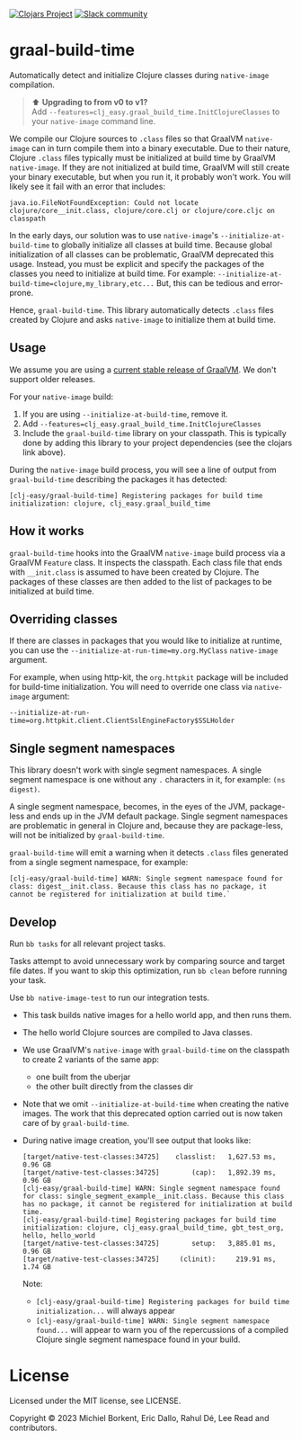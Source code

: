 [![Clojars Project](https://img.shields.io/clojars/v/com.github.clj-easy/graal-build-time.svg)](https://clojars.org/com.github.clj-easy/graal-build-time)
[![Slack community](https://img.shields.io/badge/Slack-chat-blue?style=flat-square)](https://clojurians.slack.com/archives/C02DQFVS0MC)

# graal-build-time

Automatically detect and initialize Clojure classes during `native-image` compilation.

> ⬆️ **Upgrading to from v0 to v1?** <br>
> Add `--features=clj_easy.graal_build_time.InitClojureClasses` to your `native-image` command line.

We compile our Clojure sources to `.class` files so that GraalVM `native-image` can in turn compile them into a binary executable.
Due to their nature, Clojure `.class` files typically must be initialized at build time by GraalVM `native-image`.
If they are not initialized at build time, GraalVM will still create your binary executable, but when you run it, it probably won't work. 
You will likely see it fail with an error that includes:
```
java.io.FileNotFoundException: Could not locate clojure/core__init.class, clojure/core.clj or clojure/core.cljc on classpath
```

In the early days, our solution was to use `native-image`'s `--initialize-at-build-time` to globally initialize all classes at build time.
Because global initialization of all classes can be problematic, GraalVM deprecated this usage.
Instead, you must be explicit and specify the packages of the classes you need to initialize at build time.
For example: `--initialize-at-build-time=clojure,my_library,etc...`
But, this can be tedious and error-prone.

Hence, `graal-build-time`.
This library automatically detects `.class` files created by Clojure and asks `native-image` to initialize them at build time. 

## Usage

We assume you are using a [current stable release of GraalVM](https://github.com/graalvm/graalvm-ce-builds/releases/).
We don't support older releases.

For your `native-image` build:
1. If you are using `--initialize-at-build-time`, remove it.
2. Add `--features=clj_easy.graal_build_time.InitClojureClasses`
3. Include the `graal-build-time` library on your classpath.
This is typically done by adding this library to your project dependencies (see the clojars link above).

During the `native-image` build process, you will see a line of output from `graal-build-time` describing the packages it has detected:

```
[clj-easy/graal-build-time] Registering packages for build time initialization: clojure, clj_easy.graal_build_time
```

## How it works

`graal-build-time` hooks into the GraalVM `native-image` build process via a GraalVM `Feature` class.
It inspects the classpath. 
Each class file that ends with `__init.class` is assumed to have been created by Clojure. 
The packages of these classes are then added to the list of packages to be initialized at build time.

## Overriding classes

If there are classes in packages that you would like to initialize at runtime, you can 
use the `--initialize-at-run-time=my.org.MyClass` `native-image` argument. 

For example, when using http-kit, the `org.httpkit` package will be included for
build-time initialization. You will need to override one class via `native-image` argument:
```
--initialize-at-run-time=org.httpkit.client.ClientSslEngineFactory$SSLHolder
```

## Single segment namespaces

This library doesn't work with single segment namespaces.
A single segment namespace is one without any `.` characters in it, for example: `(ns digest)`.

A single segment namespace, becomes, in the eyes of the JVM, package-less and ends up in the JVM default package.
Single segment namespaces are problematic in general in Clojure and, because they are package-less, will not be initialized by `graal-build-time`.

`graal-build-time` will emit a warning when it detects `.class` files generated from a single segment namespace, for example:

```
[clj-easy/graal-build-time] WARN: Single segment namespace found for class: digest__init.class. Because this class has no package, it cannot be registered for initialization at build time.` 
```

## Develop

Run `bb tasks` for all relevant project tasks.

Tasks attempt to avoid unnecessary work by comparing source and target file dates.
If you want to skip this optimization, run `bb clean` before running your task.

Use `bb native-image-test` to run our integration tests.
- This task builds native images for a hello world app, and then runs them.
- The hello world Clojure sources are compiled to Java classes.
- We use GraalVM's `native-image` with `graal-build-time` on the classpath to create 2 variants of the same app:
  - one built from the uberjar
  - the other built directly from the classes dir
- Note that we omit `--initialize-at-build-time` when creating the native images.
The work that this deprecated option carried out is now taken care of by `graal-build-time`.
- During native image creation, you'll see output that looks like:

    ```
    [target/native-test-classes:34725]    classlist:   1,627.53 ms,  0.96 GB
    [target/native-test-classes:34725]        (cap):   1,892.39 ms,  0.96 GB
    [clj-easy/graal-build-time] WARN: Single segment namespace found for class: single_segment_example__init.class. Because this class has no package, it cannot be registered for initialization at build time.
    [clj-easy/graal-build-time] Registering packages for build time initialization: clojure, clj_easy.graal_build_time, gbt_test_org, hello, hello_world
    [target/native-test-classes:34725]        setup:   3,885.01 ms,  0.96 GB
    [target/native-test-classes:34725]     (clinit):     219.91 ms,  1.74 GB
    ```
    Note:
    - `[clj-easy/graal-build-time] Registering packages for build time initialization...` will always appear
    - `[clj-easy/graal-build-time] WARN: Single segment namespace found...` will appear to warn you of the repercussions of a compiled Clojure single segment namespace found in your build.

# License

Licensed under the MIT license, see LICENSE.

Copyright © 2023 Michiel Borkent, Eric Dallo, Rahul Dé, Lee Read and contributors.
